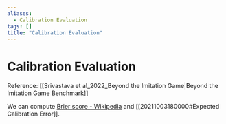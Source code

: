 ```yaml
---
aliases:
  - Calibration Evaluation
tags: []
title: "Calibration Evaluation"
---
```


# Calibration Evaluation

Reference: [[Srivastava et al_2022_Beyond the Imitation Game|Beyond the Imitation Game Benchmark]]

We can compute [Brier score - Wikipedia](https://en.wikipedia.org/wiki/Brier_score) and [[20211003180000#Expected Calibration Error]].